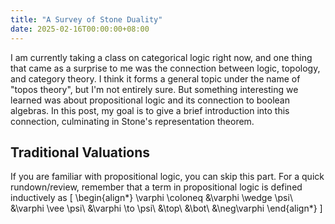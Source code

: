 ```yaml
---
title: "A Survey of Stone Duality"
date: 2025-02-16T00:00:00+08:00
---
```


I am currently taking a class on categorical logic right now, and one thing that came as a surprise to me was the connection between logic, topology, and category theory. I think it forms a general topic under the name of "topos theory", but I'm not entirely sure. But something interesting we learned was about propositional logic and its connection to boolean algebras. In this post, my goal is to give a brief introduction into this connection, culminating in
Stone's representation theorem.

## Traditional Valuations
If you are familiar with propositional logic, you can skip this part. For a quick rundown/review, remember that a term in propositional logic is defined
inductively as 
\[
\begin{align*} 
\varphi \coloneq &\varphi \wedge \psi\\
                 &\varphi \vee \psi\\
				 &\varphi \to  \psi\\
				 &\top\\
				 &\bot\\
				 &\neg\varphi
\end{align*}
\]

